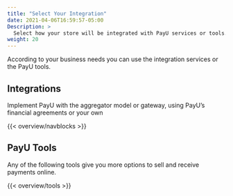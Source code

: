 ```yaml
---
title: "Select Your Integration"
date: 2021-04-06T16:59:57-05:00
Description: >
  Select how your store will be integrated with PayU services or tools.
weight: 20
---
```


According to your business needs you can use the integration services or the PayU tools.

## Integrations
Implement PayU with the aggregator model or gateway, using PayU’s financial agreements or your own

{{< overview/navblocks >}}

## PayU Tools
Any of the following tools give you more options to sell and receive payments online.

 {{< overview/tools >}}
